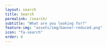 ```yaml
---
layout: search
title: Search
permalink: /search/
subtitle: "What are you looking for?"
feature-img: "assets/img/banner-reduced.png"
icon: "fa-search"
order: 6
---
```

